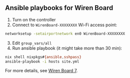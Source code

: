 ## Ansible playbooks for Wiren Board

1. Turn on the controller
2. Connect to `WirenBoard-XXXXXXXX` Wi-Fi access point:
```sh
networksetup -setairportnetwork en0 WirenBoard-XXXXXXXX
```
3. Edit `group_vars/all`
4. Run ansible playbook (it might take more than 30 min):
```sh
nix shell nixpkgs#{ansible,sshpass}
ansible-playbook -i hosts site.yml
```
For more details, see [Wiren Board 7](https://wirenboard.com/wiki/Wiren_Board_7#%D0%A7%D1%82%D0%BE_%D0%B4%D0%B0%D0%BB%D1%8C%D1%88%D0%B5).
